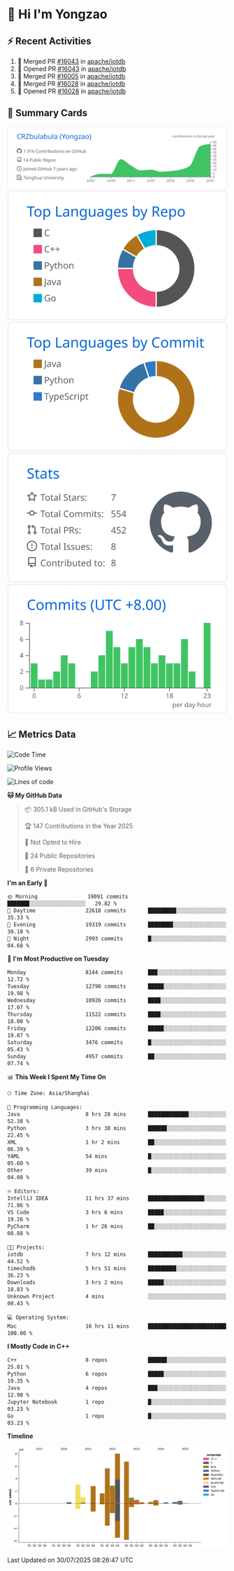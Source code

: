 # 👋 Hi I'm Yongzao

## ⚡ Recent Activities
<!--START_SECTION:activity-->
1. 🎉 Merged PR [#16043](https://github.com/apache/iotdb/pull/16043) in [apache/iotdb](https://github.com/apache/iotdb)
2. 💪 Opened PR [#16043](https://github.com/apache/iotdb/pull/16043) in [apache/iotdb](https://github.com/apache/iotdb)
3. 🎉 Merged PR [#16005](https://github.com/apache/iotdb/pull/16005) in [apache/iotdb](https://github.com/apache/iotdb)
4. 🎉 Merged PR [#16028](https://github.com/apache/iotdb/pull/16028) in [apache/iotdb](https://github.com/apache/iotdb)
5. 💪 Opened PR [#16028](https://github.com/apache/iotdb/pull/16028) in [apache/iotdb](https://github.com/apache/iotdb)
<!--END_SECTION:activity-->

## 🎑 Summary Cards

[![](https://raw.githubusercontent.com/CRZbulabula/CRZbulabula/main/profile-summary-card-output/github/0-profile-details.svg)](https://github.com/vn7n24fzkq/github-profile-summary-cards)
[![](https://raw.githubusercontent.com/CRZbulabula/CRZbulabula/main/profile-summary-card-output/github/1-repos-per-language.svg)](https://github.com/vn7n24fzkq/github-profile-summary-cards) [![](https://raw.githubusercontent.com/CRZbulabula/CRZbulabula/main/profile-summary-card-output/github/2-most-commit-language.svg)](https://github.com/vn7n24fzkq/github-profile-summary-cards)
[![](https://raw.githubusercontent.com/CRZbulabula/CRZbulabula/main/profile-summary-card-output/github/3-stats.svg)](https://github.com/vn7n24fzkq/github-profile-summary-cards) [![](https://raw.githubusercontent.com/CRZbulabula/CRZbulabula/main/profile-summary-card-output/github/4-productive-time.svg)](https://github.com/vn7n24fzkq/github-profile-summary-cards)

## 📈 Metrics Data

<!--START_SECTION:waka-->
![Code Time](http://img.shields.io/badge/Code%20Time-1%2C097%20hrs%2035%20mins-blue)

![Profile Views](http://img.shields.io/badge/Profile%20Views-0-blue)

![Lines of code](https://img.shields.io/badge/From%20Hello%20World%20I%27ve%20Written-35.2%20million%20lines%20of%20code-blue)

**🐱 My GitHub Data** 

> 📦 305.1 kB Used in GitHub's Storage 
 > 
> 🏆 147 Contributions in the Year 2025
 > 
> 🚫 Not Opted to Hire
 > 
> 📜 24 Public Repositories 
 > 
> 🔑 6 Private Repositories 
 > 
**I'm an Early 🐤** 

```text
🌞 Morning                19091 commits       ███████░░░░░░░░░░░░░░░░░░   29.82 % 
🌆 Daytime                22618 commits       █████████░░░░░░░░░░░░░░░░   35.33 % 
🌃 Evening                19319 commits       ████████░░░░░░░░░░░░░░░░░   30.18 % 
🌙 Night                  2993 commits        █░░░░░░░░░░░░░░░░░░░░░░░░   04.68 % 
```
📅 **I'm Most Productive on Tuesday** 

```text
Monday                   8144 commits        ███░░░░░░░░░░░░░░░░░░░░░░   12.72 % 
Tuesday                  12790 commits       █████░░░░░░░░░░░░░░░░░░░░   19.98 % 
Wednesday                10926 commits       ████░░░░░░░░░░░░░░░░░░░░░   17.07 % 
Thursday                 11522 commits       ████░░░░░░░░░░░░░░░░░░░░░   18.00 % 
Friday                   12206 commits       █████░░░░░░░░░░░░░░░░░░░░   19.07 % 
Saturday                 3476 commits        █░░░░░░░░░░░░░░░░░░░░░░░░   05.43 % 
Sunday                   4957 commits        ██░░░░░░░░░░░░░░░░░░░░░░░   07.74 % 
```


📊 **This Week I Spent My Time On** 

```text
🕑︎ Time Zone: Asia/Shanghai

💬 Programming Languages: 
Java                     8 hrs 28 mins       █████████████░░░░░░░░░░░░   52.38 % 
Python                   3 hrs 38 mins       ██████░░░░░░░░░░░░░░░░░░░   22.45 % 
XML                      1 hr 2 mins         ██░░░░░░░░░░░░░░░░░░░░░░░   06.39 % 
YAML                     54 mins             █░░░░░░░░░░░░░░░░░░░░░░░░   05.60 % 
Other                    39 mins             █░░░░░░░░░░░░░░░░░░░░░░░░   04.08 % 

🔥 Editors: 
IntelliJ IDEA            11 hrs 37 mins      ██████████████████░░░░░░░   71.86 % 
VS Code                  3 hrs 6 mins        █████░░░░░░░░░░░░░░░░░░░░   19.26 % 
PyCharm                  1 hr 26 mins        ██░░░░░░░░░░░░░░░░░░░░░░░   08.88 % 

🐱‍💻 Projects: 
iotdb                    7 hrs 12 mins       ███████████░░░░░░░░░░░░░░   44.52 % 
timechodb                5 hrs 51 mins       █████████░░░░░░░░░░░░░░░░   36.23 % 
Downloads                3 hrs 2 mins        █████░░░░░░░░░░░░░░░░░░░░   18.83 % 
Unknown Project          4 mins              ░░░░░░░░░░░░░░░░░░░░░░░░░   00.43 % 

💻 Operating System: 
Mac                      16 hrs 11 mins      █████████████████████████   100.00 % 
```

**I Mostly Code in C++** 

```text
C++                      8 repos             ██████░░░░░░░░░░░░░░░░░░░   25.81 % 
Python                   6 repos             █████░░░░░░░░░░░░░░░░░░░░   19.35 % 
Java                     4 repos             ███░░░░░░░░░░░░░░░░░░░░░░   12.90 % 
Jupyter Notebook         1 repo              █░░░░░░░░░░░░░░░░░░░░░░░░   03.23 % 
Go                       1 repo              █░░░░░░░░░░░░░░░░░░░░░░░░   03.23 % 
```



**Timeline**

![Lines of Code chart](https://raw.githubusercontent.com/CRZbulabula/CRZbulabula/main/assets/bar_graph.png)


 Last Updated on 30/07/2025 08:26:47 UTC
<!--END_SECTION:waka-->

